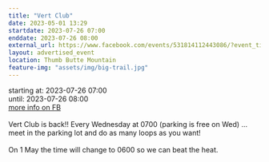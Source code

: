 ```yaml
---
title: "Vert Club"
date: 2023-05-01 13:29
startdate: 2023-07-26 07:00
enddate: 2023-07-26 08:00
external_url: https://www.facebook.com/events/531814112443086/?event_time_id=531814152443082
layout: advertised_event
location: Thumb Butte Mountain
feature-img: "assets/img/big-trail.jpg"
---
```


starting at: 2023-07-26 07:00<br>until: 2023-07-26 08:00<br><a href="https://www.facebook.com/events/531814112443086/?event_time_id=531814152443082">more info on FB</a><br><br>Vert Club is back!! Every Wednesday at 0700 (parking is free on Wed) … meet in the parking lot and do as many loops as you want!<br>
  <br>
  On 1 May the time will change to 0600 so we can beat the heat.<br>
  <br>
  
